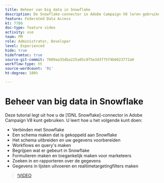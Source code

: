 ```yaml
---
title: Beheer van big data in Snowflake
description: De Snowflake-connector in Adobe Campaign V8 leren gebruiken
feature: Federated Data Access
kt: 7780
doc-type: feature video
activity: use
team: PM
role: Administrator, Developer
level: Experienced
hide: true
hidefromtoc: true
source-git-commit: 7609aa35dba225a05c8f5e3d3f75f4b6023772a0
workflow-type: ht
source-wordcount: '91'
ht-degree: 100%

---
```


# Beheer van big data in Snowflake

Deze tutorial legt uit hoe u de [!DNL Snowflake]-connector in Adobe Campaign V8 kunt gebruiken.
U leert hoe u het volgende kunt doen:

* Verbinden met Snowflake
* Een schema maken dat is gekoppeld aan Snowflake
* Het schema uitbreiden en uw gegevens voorbereiden
* Workflows en query&#39;s maken
* Begrijpen wat er gebeurt in Snowflake
* Formulieren maken en toegankelijk maken voor marketeers
* Zoeken in en rapporteren over de gegevens
* Gegevens in lijsten uitvoeren en realtimetargetingfilters maken

>[!VIDEO](https://video.tv.adobe.com/v/31588?quality=12&learn=on)
